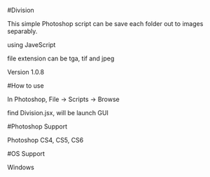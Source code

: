 #Division

This simple Photoshop script can be save each folder out to images separably.

using JaveScript

file extension can be tga, tif and jpeg

Version 1.0.8

#How to use

In Photoshop, File -> Scripts -> Browse

find Division.jsx, will be launch GUI

#Photoshop Support

Photoshop CS4, CS5, CS6

#OS Support

Windows
